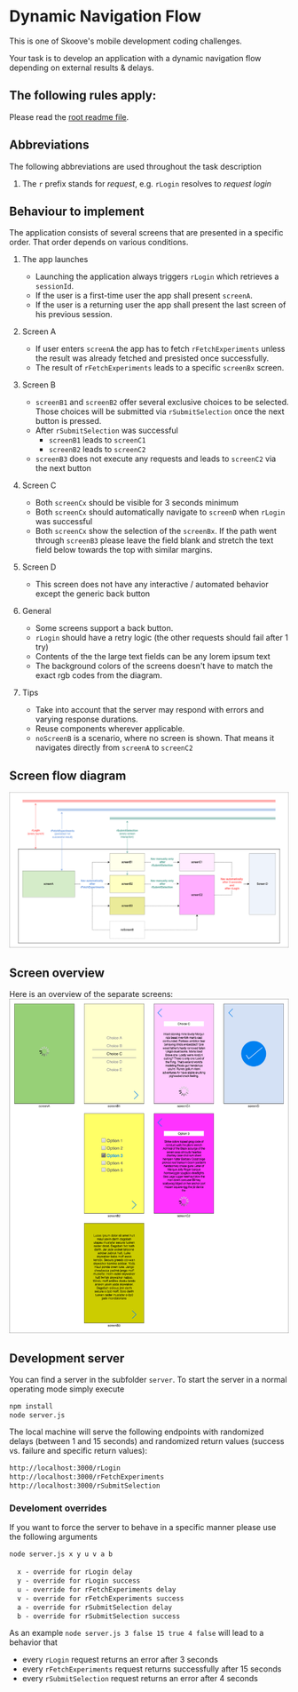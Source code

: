 # Dynamic Navigation Flow

This is one of Skoove's mobile development coding challenges.

Your task is to develop an application with a dynamic navigation flow depending on external results & delays.

## The following rules apply:

Please read the [root readme file](https://github.com/Learnfield-GmbH/CodingChallenge/blob/master/README.md).

## Abbreviations

The following abbreviations are used throughout the task description

1. The `r` prefix stands for _request_, e.g. `rLogin` resolves to _request login_

## Behaviour to implement

The application consists of several screens that are presented in a specific order. That order depends on various conditions.

1. The app launches
    - Launching the application always triggers `rLogin` which retrieves a `sessionId`.
    - If the user is a first-time user the app shall present `screenA`.
    - If the user is a returning user the app shall present the last screen of his previous session.

2. Screen A 
    - If user enters `screenA` the app has to fetch `rFetchExperiments` unless the result was already fetched and presisted once successfully.
    - The result of `rFetchExperiments` leads to a specific `screenBx` screen.

3. Screen B
    - `screenB1` and `screenB2` offer several exclusive choices to be selected. Those choices will be submitted via `rSubmitSelection` once the next button is pressed.
    - After `rSubmitSelection` was successful 
        - `screenB1` leads to `screenC1` 
        - `screenB2` leads to `screenC2`
    - `screenB3` does not execute any requests and leads to `screenC2` via the next button

4. Screen C
    - Both `screenCx` should be visible for 3 seconds minimum
    - Both `screenCx` should automatically navigate to `screenD` when `rLogin` was successful
    - Both `screenCx` show the selection of the `screenBx`. If the path went through `screenB3` please leave the field blank and stretch the text field below towards the top with similar margins.

5. Screen D
    - This screen does not have any interactive / automated behavior except the generic back button

6. General
    - Some screens support a back button.
    - `rLogin` should have a retry logic (the other requests should fail after 1 try)
    - Contents of the the large text fields can be any lorem ipsum text
    - The background colors of the screens doesn't have to match the exact rgb codes from the diagram.

7. Tips
    - Take into account that the server may respond with errors and varying response durations.
    - Reuse components wherever applicable.
    - `noScreenB` is a scenario, where no screen is shown. That means it navigates directly from `screenA` to `screenC2`
  
## Screen flow diagram
![Overview][Overview]

[Overview]: assets/ScreenFlow.drawio.png

## Screen overview
Here is an overview of the separate screens:
![Screens][Screens]

[Screens]: assets/Screens.png

## Development server

You can find a server in the subfolder `server`. To start the server in a normal operating mode simply execute

```
npm install
node server.js
```

The local machine will serve the following endpoints with randomized delays (between 1 and 15 seconds) and randomized return values (success vs. failure and specific return values):

```
http://localhost:3000/rLogin
http://localhost:3000/rFetchExperiments
http://localhost:3000/rSubmitSelection
```

### Develoment overrides

If you want to force the server to behave in a specific manner please use the following arguments

```  
node server.js x y u v a b

  x - override for rLogin delay
  y - override for rLogin success
  u - override for rFetchExperiments delay
  v - override for rFetchExperiments success
  a - override for rSubmitSelection delay
  b - override for rSubmitSelection success
```

As an example `node server.js 3 false 15 true 4 false` will lead to a behavior that
- every `rLogin` request returns an error after 3 seconds
- every `rFetchExperiments` request returns successfully after 15 seconds
- every `rSubmitSelection` request returns an error after 4 seconds
